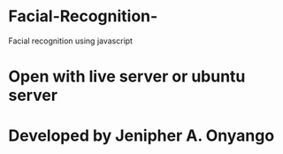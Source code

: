 # Facial-Recognition-
 Facial recognition using javascript
# Open with live server or ubuntu server
# Developed by Jenipher A. Onyango
